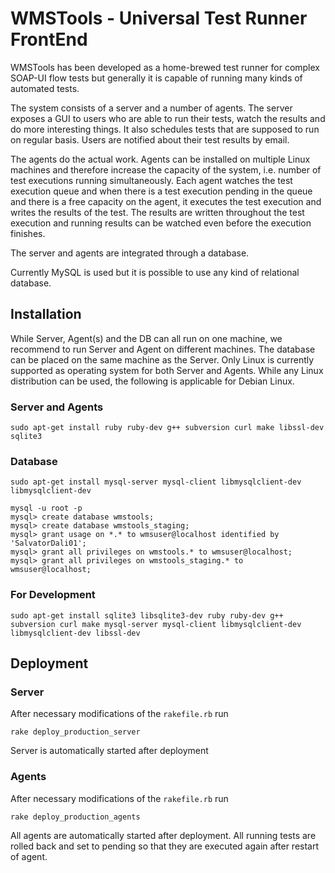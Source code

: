 # WMSTools - Universal Test Runner FrontEnd

WMSTools has been developed as a home-brewed test runner for complex SOAP-UI flow tests but generally it is capable of running many kinds of automated tests.

The system consists of a server and a number of agents. The server exposes a GUI to users who are able to run their tests, watch the results and do more interesting things.
It also schedules tests that are supposed to run on regular basis. Users are notified about their test results by email.

The agents do the actual work. Agents can be installed on multiple Linux machines and therefore increase the capacity of the system, i.e. number of test executions running simultaneously.
Each agent watches the test execution queue and when there is a test execution pending in the queue and there is a free capacity on the agent, it executes the test execution and writes the results of the test.
The results are written throughout the test execution and running results can be watched even before the execution finishes.

The server and agents are integrated through a database.

Currently MySQL is used but it is possible to use any kind of relational database.

## Installation
While Server, Agent(s) and the DB can all run on one machine, we recommend to run Server and Agent on different machines. The database can be placed on the same machine as the Server.
Only Linux is currently supported as operating system for both Server and Agents.
While any Linux distribution can be used, the following is applicable for Debian Linux.

### Server and Agents
`sudo apt-get install ruby ruby-dev g++ subversion curl make libssl-dev sqlite3`

### Database
`sudo apt-get install mysql-server mysql-client libmysqlclient-dev libmysqlclient-dev`

```
mysql -u root -p
mysql> create database wmstools;
mysql> create database wmstools_staging;
mysql> grant usage on *.* to wmsuser@localhost identified by 'SalvatorDali01';
mysql> grant all privileges on wmstools.* to wmsuser@localhost;
mysql> grant all privileges on wmstools_staging.* to wmsuser@localhost;
```

### For Development
`sudo apt-get install sqlite3 libsqlite3-dev ruby ruby-dev g++ subversion curl make mysql-server mysql-client libmysqlclient-dev libmysqlclient-dev libssl-dev`

## Deployment

### Server
After necessary modifications of the `rakefile.rb` run

`rake deploy_production_server`

Server is automatically started after deployment

### Agents
After necessary modifications of the `rakefile.rb` run

`rake deploy_production_agents`

All agents are automatically started after deployment. All running tests are rolled back and set to pending so that they are executed again after restart of agent.
